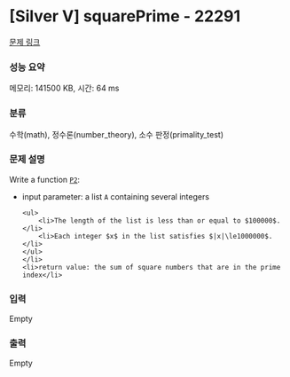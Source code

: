 # [Silver V] squarePrime - 22291 

[문제 링크](https://www.acmicpc.net/problem/22291) 

### 성능 요약

메모리: 141500 KB, 시간: 64 ms

### 분류

수학(math), 정수론(number_theory), 소수 판정(primality_test)

### 문제 설명

<p>Write a function <u><code>P2</code></u>:</p>

<ul>
	<li>input parameter: a list <code>A</code> containing several integers

	<ul>
		<li>The length of the list is less than or equal to $100000$.</li>
		<li>Each integer $x$ in the list satisfies $|x|\le1000000$.</li>
	</ul>
	</li>
	<li>return value: the sum of square numbers that are in the prime index</li>
</ul>

### 입력 

 Empty

### 출력 

 Empty

